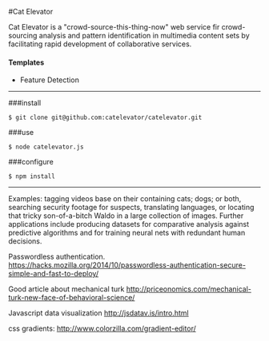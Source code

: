 #Cat Elevator


Cat Elevator is a "crowd-source-this-thing-now" web service fir crowd-sourcing analysis and pattern identification in multimedia content sets by facilitating rapid development of collaborative services.

#### Templates


* Feature Detection




***

###install

    $ git clone git@github.com:catelevator/catelevator.git


###use
  
    $ node catelevator.js
  
  
###configure

    $ npm install

    
***
Examples: tagging videos base on their containing cats; dogs; or both, searching security footage for suspects, translating languages, or locating that tricky son-of-a-bitch Waldo in a large collection of images. Further applications include producing datasets for comparative analysis against predictive algorithms and for training neural nets with redundant human decisions.




Passwordless authentication.
https://hacks.mozilla.org/2014/10/passwordless-authentication-secure-simple-and-fast-to-deploy/

Good article about mechanical turk
http://priceonomics.com/mechanical-turk-new-face-of-behavioral-science/

Javascript data visualization
http://jsdatav.is/intro.html

css gradients:
http://www.colorzilla.com/gradient-editor/



 

